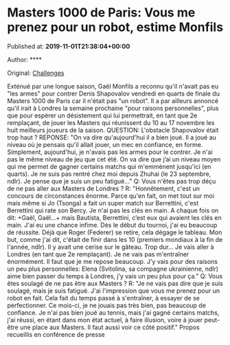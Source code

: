 
# Masters 1000 de Paris: Vous me prenez pour un robot, estime Monfils

Published at: **2019-11-01T21:38:04+00:00**

Author: ****

Original: [Challenges](https://www.challenges.fr/sport/masters-1000-de-paris-vous-me-prenez-pour-un-robot-estime-monfils_682794)

Exténué par une longue saison, Gaël Monfils a reconnu qu'il n'avait pas eu "les armes" pour contrer Denis Shapovalov vendredi en quarts de finale du Masters 1000 de Paris car il n'était pas "un robot".
Il a par ailleurs annoncé qu'il irait à Londres la semaine prochaine "pour raisons personnelles", plus que pour espérer un désistement qui lui permettrait, en tant que 2e remplaçant, de jouer les Masters qui réunissent du 10 au 17 novembre les huit meilleurs joueurs de la saison.
QUESTION: L'obstacle Shapovalov était trop haut ?
REPONSE: "On va dire qu'aujourd'hui il a bien joué. Il a joué au niveau où je pensais qu'il allait jouer, un mec en confiance, en forme. Simplement, aujourd'hui, je n'avais pas les armes pour le contrer. Je n'ai pas le même niveau de jeu que cet été. On va dire que j’ai un niveau moyen qui me permet de gagner certains matchs qui m'emmènent jusqu'ici (en quarts). Je ne suis pas rentré chez moi depuis Zhuhai (le 23 septembre, ndlr). Je pense que je suis un peu fatigué..."
Q: Vous n'êtes pas trop déçu de ne pas aller aux Masters de Londres ?
R: "Honnêtement, c'est un concours de circonstances énorme. Parce qu'en fait, on met tout sur moi mais même si Jo (Tsonga) a fait un super match sur Berrettini, c'est Berrettini qui rate son Bercy. Je n'ai pas les clés en main. A chaque fois on dit: +Gaël, Gaël...+ mais Bautista, Berrettini, c’est eux qui avaient les clés en main. J'ai eu une chance infime. Dès le début du tournoi, j'ai eu beaucoup de réussite. Déjà que Roger (Federer) se retire, cela dégage le tableau. Mon but, comme j'ai dit, c'était de finir dans les 10 (premiers mondiaux à la fin de l'année, ndlr). Il y avait une cerise sur le gâteau. Trop dur... Je vais aller à Londres (en tant que 2e remplaçant). Je ne vais pas m'entraîner énormément. Il faut que je me repose beaucoup. J'y vais pour des raisons un peu plus personnelles: Elena (Svitolina, sa compagne ukrainienne, ndlr) aime bien passer du temps à Londres, j’y vais un peu plus pour ça."
Q: Vous êtes soulagé de ne pas être aux Masters ?
R: "Je ne vais pas dire que je suis soulagé, mais je suis fatigué. J'ai l'impression que vous me prenez pour un robot en fait. Cela fait du temps passé à s'entraîner, à essayer de se perfectionner. Ce mois-ci, je ne jouais pas très bien, pas beaucoup de confiance. Je n'ai pas bien joué au tennis, mais j'ai gagné certains matchs, j'ai réussi, en étant dans mon état actuel, à faire illusion, voire à jouer peut-être une place aux Masters. Il faut aussi voir ce côté positif."
Propos recueillis en conférence de presse
